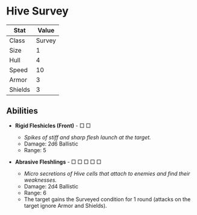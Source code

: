 # Hive Survey

| Stat            | Value  |
| --------------- | ------ |
| Class           | Survey |
| Size            | 1      |
| Hull            | 4      |
| Speed           | 10     |
| Armor           | 3      |
| Shields         | 3      |

## Abilities

- **Rigid Fleshicles (Front)** - □ □

  - *Spikes of stiff and sharp flesh launch at the target.*
  - Damage: 2d6 Ballistic
  - Range: 5

- **Abrasive Fleshlings** - □ □ □ □ □

  - *Micro secretions of Hive cells that attach to enemies and find their weaknesses.*
  - Damage: 2d4 Ballistic
  - Range: 6
  - The target gains the Surveyed condition for 1 round (attacks on the target ignore Armor and Shields).
